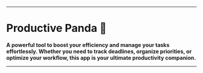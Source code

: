 
---

# Productive Panda 🚀  

**A powerful tool to boost your efficiency and manage your tasks effortlessly. Whether you need to track deadlines, organize priorities, or optimize your workflow, this app is your ultimate productivity companion.**

---
